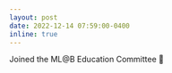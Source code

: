 ```yaml
---
layout: post
date: 2022-12-14 07:59:00-0400
inline: true
---
```


Joined the ML@B Education Committee :closed_book: